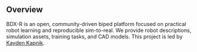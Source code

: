 ## Overview

BDX-R is an open, community-driven biped platform focused on practical robot learning and reproducible sim-to-real. We provide robot descriptions, simulation assets, training tasks, and CAD models. This project is led by [Kayden Kapnik](https://github.com/KaydenKnapik).

